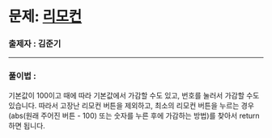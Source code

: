 # 문제: [리모컨][link]

[link]: https://www.acmicpc.net/problem/1107

### 출제자 : 김준기

---
### 풀이법 : 

기본값이 100이고 때에 따라 기본값에서 가감할 수도 있고, 번호를 눌러서 가감할 수도 있습니다.
따라서 고장난 리모컨 버튼을 제외하고, 최소의 리모컨 버튼을 누르는 경우(abs(원래 주어진 버튼 - 100) 또는 숫자를 누른 후에 가감하는 방법)를 찾아서 return하면 됩니다.